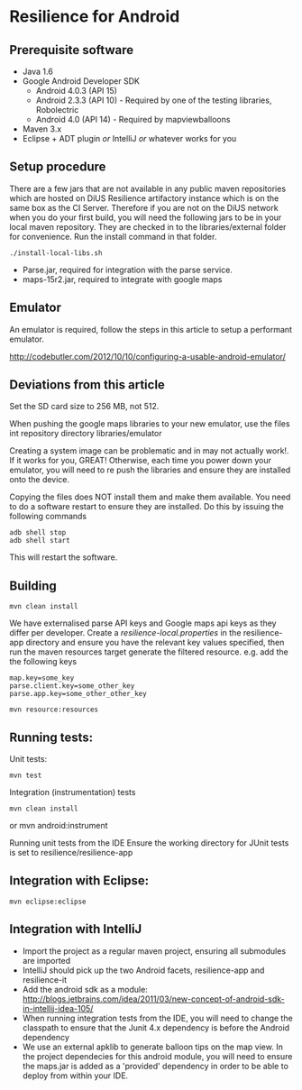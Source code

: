 Resilience for Android
======================

Prerequisite software
---------------------

* Java 1.6
* Google Android Developer SDK
	* Android 4.0.3 (API 15)
	* Android 2.3.3 (API 10) - Required by one of the testing libraries, Robolectric
	* Android 4.0 (API 14) - Required by mapviewballoons
* Maven 3.x
* Eclipse + ADT plugin *or* IntelliJ *or* whatever works for you


Setup procedure
----------------
There are a few jars that are not available in any public maven repositories which are hosted on DiUS Resilience artifactory instance which is on the same box as the CI Server.  Therefore if you are not on the DiUS network when you do your first build, you will need the following jars to be in your local maven repository.  They are checked in to the libraries/external folder for convenience.  Run the install command in that folder.

	./install-local-libs.sh

  * Parse.jar, required for integration with the parse service.
  * maps-15r2.jar, required to integrate with google maps

Emulator
--------
  An emulator is required, follow the steps in this article to setup a performant emulator.

  http://codebutler.com/2012/10/10/configuring-a-usable-android-emulator/

  Deviations from this article
  ----------------------------

  Set the SD card size to 256 MB, not 512.
  
  When pushing the google maps libraries to your new emulator, use the files int repository directory libraries/emulator
  
  Creating a system image can be problematic and in may not actually work!.  
  If it works for you, GREAT!  Otherwise, each time you power down your emulator, you will need to re push the libraries and  ensure they are installed onto the device. 

  Copying the files does NOT install them and make them available.  You need to do a software restart to ensure they are installed.  Do this by issuing the following commands
	
	adb shell stop
	adb shell start
	
  This will restart the software.

Building
--------

	mvn clean install
	
  We have externalised parse API keys and Google maps api keys as they differ per developer.  Create a *resilience-local.properties* in the resilience-app directory and ensure you have the relevant key values specified, then run the maven resources target generate the filtered resource. e.g. add the the following keys

	map.key=some_key
	parse.client.key=some_other_key
	parse.app.key=some_other_other_key

	mvn resource:resources


Running tests:
--------------

  Unit tests:

    mvn test

  Integration (instrumentation) tests

    mvn clean install 
  or 
	mvn android:instrument

  Running unit tests from the IDE
	Ensure the working directory for JUnit tests is set to resilience/resilience-app


Integration with Eclipse:
-------------------------

    mvn eclipse:eclipse


Integration with IntelliJ
-------------------------
  * Import the project as a regular maven project, ensuring all submodules are imported
  * IntelliJ should pick up the two Android facets, resilience-app and resilience-it
  * Add the android sdk as a module: http://blogs.jetbrains.com/idea/2011/03/new-concept-of-android-sdk-in-intellij-idea-105/
  * When running integration tests from the IDE, you will need to change the classpath to ensure that the Junit 4.x dependency is before the Android dependency
  * We use an external apklib to generate balloon tips on the map view.  In the project dependecies for this android module, you will need to ensure the maps.jar is added as a 'provided' dependency in order to be able to deploy from within your IDE.